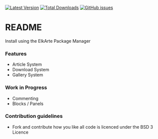 
[![Latest Version](https://img.shields.io/github/release/tinoest/YAPortal.svg)](https://github.com/tinoest/YAPortal/releases)
[![Total Downloads](https://img.shields.io/github/downloads/tinoest/YAPortal/total.svg)](https://github.com/tinoest/YAPortal/releases)
[![GitHub issues](https://img.shields.io/github/issues/tinoest/YAPortal.svg)](https://github.com/tinoest/YAPortal/issues)

# README #

Install using the ElkArte Package Manager

### Features ###

* Article System
* Download System
* Gallery System

### Work in Progress ###
* Commenting
* Blocks / Panels

### Contribution guidelines ###

* Fork and contribute how you like all code is licenced under the BSD 3 Licence
